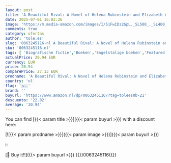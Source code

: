```yaml
---
layout: post
title: 'A Beautiful Rival: A Novel of Helena Rubinstein and Elizabeth Arden'
date: 2025-07-01 16:03:26
image: 'https://m.media-amazon.com/images/I/51FwIDz2GpL._SL500_._SL400_.jpg'
comments: true
category: ofertas
author: 'tole.es'
slug: '0063245116-nl A Beautiful Rival: A Novel of Helena Rubinstein and...'
sku: '0063245116-nl'
tags: [ 'Biografische fictie','Boeken','Engelstalige boeken','Featured Categories','Genrefictie','Historische fictie','Korte verhalen','Literaire fictie','Literatuur & fictie','Moderne literatuur & fictie','🇳🇱', ]
actualPrice: 20.94 EUR
currency: EUR
price: 20.94
comparePrice: 27.13 EUR
prodname: 'A Beautiful Rival: A Novel of Helena Rubinstein and Elizabeth Arden'
country: 'nl'
flag: '🇳🇱'
brand: ''
buyurl: 'https://www.amazon.nl/dp/0063245116/?tag=tolees0b-21'
descuento: '22.82'
average: '20.94'
---
```


You can find [{{< param title >}}]({{< param buyurl >}}) with a discount here:

[![{{< param prodname >}}]({{< param image >}})]({{< param buyurl >}})

ℹ️:


[🛒 Buy it!!]({{< param buyurl >}})
{{<world>}}0063245116{{</world>}}
